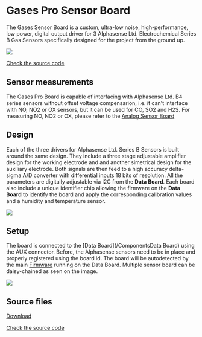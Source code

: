 Gases Pro Sensor Board
======================

The Gases Sensor Board is a custom, ultra-low noise, high-performance, low power, digital output driver for 3 Alphasense Ltd. Electrochemical Series B Gas Sensors specifically designed for the project from the ground up.

![](https://i.imgur.com/4tNzsdR.jpg)

<a class="github-button" data-size="large" href="https://github.com/fablabbcn/smartcitizen-kit-gases-pro-board" aria-label="Check the source code">Check the source code</a>

## Sensor measurements

The Gases Pro Board is capable of interfacing with Alphasense Ltd. B4 series sensors without offset voltage compensarion, i.e. it can't interface with NO, NO2 or OX sensors, but it can be used for CO, SO2 and H2S. For measuring NO, NO2 or OX, please refer to the [Analog Sensor Board](/Components/Analog%20Sensor%20Board/)

## Design

Each of the three drivers for Alphasense Ltd. Series B Sensors is built around the same design. They include a three stage adjustable amplifier design for the working electrode and and another simetrical design for the auxiliary electrode. Both signals are then feed to a high accuracy delta-sigma A/D converter with differential inputs 18 bits of resolution. All the parameters are digitally adjustable via I2C from the **Data Board**. Each board also include a unique identifier chip allowing the firmware on the **Data Board** to identify the board and apply the corresponding calibration values and a humidity and temperature sensor. 

![](https://i.imgur.com/b9tGVmH.png)

## Setup

The board is connected to the [Data Board](/ComponentsData Board) using the AUX connector. Before, the Alphasense sensors need to be in place and properly registered using the board id. The board will be autodetected by the main [Firmware](/ComponentsFirmware) running on the Data Board. Multiple sensor board can be daisy-chained as seen on the image.

![](https://i.imgur.com/RRu8MiV.jpg)

## Source files

<a class="github-button" data-size="large" href="https://github.com/fablabbcn/smartcitizen-kit-gases-pro-board/archive/master.zip" data-icon="octicon-cloud-download" aria-label="Download from GitHub">Download</a>

<a class="github-button" data-size="large" href="https://github.com/fablabbcn/smartcitizen-kit-gases-pro-board" aria-label="Check the source code">Check the source code</a>

